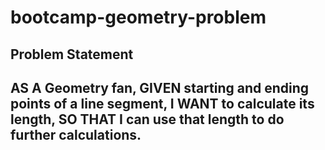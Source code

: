 # bootcamp-geometry-problem

Problem Statement
-----------------
AS A Geometry fan,
GIVEN starting and ending points of a line segment,
I WANT to calculate its length,
SO THAT I can use that length to do further calculations.
---------------------
